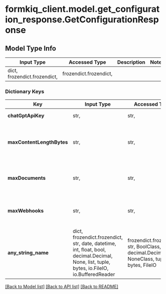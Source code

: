 # formkiq_client.model.get_configuration_response.GetConfigurationResponse

## Model Type Info
Input Type | Accessed Type | Description | Notes
------------ | ------------- | ------------- | -------------
dict, frozendict.frozendict,  | frozendict.frozendict,  |  | 

### Dictionary Keys
Key | Input Type | Accessed Type | Description | Notes
------------ | ------------- | ------------- | ------------- | -------------
**chatGptApiKey** | str,  | str,  | ChatGPT API Key | [optional] 
**maxContentLengthBytes** | str,  | str,  | Set Maximum Document Content Length in Bytes | [optional] 
**maxDocuments** | str,  | str,  | Set Maximum number of Documents allowed | [optional] 
**maxWebhooks** | str,  | str,  | Set Maximum number of Webhooks allowed | [optional] 
**any_string_name** | dict, frozendict.frozendict, str, date, datetime, int, float, bool, decimal.Decimal, None, list, tuple, bytes, io.FileIO, io.BufferedReader | frozendict.frozendict, str, BoolClass, decimal.Decimal, NoneClass, tuple, bytes, FileIO | any string name can be used but the value must be the correct type | [optional]

[[Back to Model list]](../../README.md#documentation-for-models) [[Back to API list]](../../README.md#documentation-for-api-endpoints) [[Back to README]](../../README.md)

